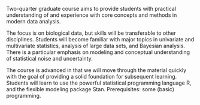Two-quarter graduate course aims to provide students with practical understanding of and experience with core concepts and methods in modern data analysis. 

The focus is on biological data, but skills will be transferable to other disciplines. Students will become familiar with major topics in univariate and multivariate statistics, analysis of large data sets, and Bayesian analysis. There is a particular emphasis on modeling and conceptual understanding of statistical noise and uncertainty. 

The course is advanced in that we will move through the material quickly with the goal of providing a solid foundation for subsequent learning. Students will learn to use the powerful statistical programming language R, and the flexible modeling package Stan. Prerequisites: some (basic) programming.

